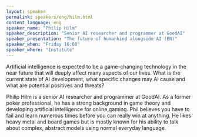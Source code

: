 ```yaml
---
layout: speaker
permalink: speakers/eng/hilm.html
content_language: eng
speaker_name: "Philip Hilm"
speaker_description: "Senior AI researcher and programmer at GoodAI"
speaker_presentation: "The future of humankind alongside AI (EN)"
speaker_when: "Friday 16:00"
speaker_where: "Institute"
---
```

 Artificial intelligence is expected to be a game-changing technology in the near future that will deeply affect many aspects of our lives. What is the current state of AI development, what specific changes may AI cause and what are potential positives and threats?

Philip Hilm is a senior AI researcher and programmer at GoodAI.
As a former poker professional, he has a strong background in game theory and developing artificial intelligence for online gaming.
Phil believes you have to fail and learn numerous times before you can really win at anything. He likes heavy metal and board games but is mostly known for his ability to talk about complex, abstract models using normal everyday language.
